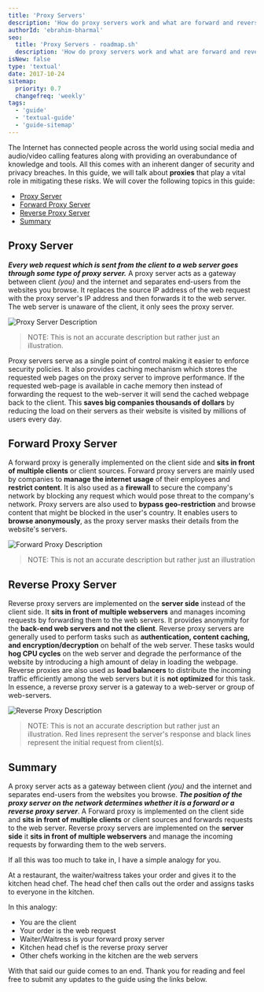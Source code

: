 ```yaml
---
title: 'Proxy Servers'
description: 'How do proxy servers work and what are forward and reverse proxies?'
authorId: 'ebrahim-bharmal'
seo:
  title: 'Proxy Servers - roadmap.sh'
  description: 'How do proxy servers work and what are forward and reverse proxies?'
isNew: false
type: 'textual'
date: 2017-10-24
sitemap:
  priority: 0.7
  changefreq: 'weekly'
tags:
  - 'guide'
  - 'textual-guide'
  - 'guide-sitemap'
---
```


The Internet has connected people across the world using social media and audio/video calling features along with providing an overabundance of knowledge and tools. All this comes with an inherent danger of security and privacy breaches. In this guide, we will talk about **proxies** that play a vital role in mitigating these risks. We will cover the following topics in this guide:

- [Proxy Server](#proxy-server)
- [Forward Proxy Server](#forward-proxy-server)
- [Reverse Proxy Server](#reverse-proxy-server)
- [Summary](#summary)

## Proxy Server

**_Every web request which is sent from the client to a web server goes through some type of proxy server._** A proxy server acts as a gateway between client _(you)_ and the internet and separates end-users from the websites you browse. It replaces the source IP address of the web request with the proxy server's IP address and then forwards it to the web server. The web server is unaware of the client, it only sees the proxy server.

![Proxy Server Description](/guides/proxy/proxy-example.png)

> NOTE: This is not an accurate description but rather just an illustration.

Proxy servers serve as a single point of control making it easier to enforce security policies. It also provides caching mechanism which stores the requested web pages on the proxy server to improve performance. If the requested web-page is available in cache memory then instead of forwarding the request to the web-server it will send the cached webpage back to the client. This **saves big companies thousands of dollars** by reducing the load on their servers as their website is visited by millions of users every day.

## Forward Proxy Server

A forward proxy is generally implemented on the client side and **sits in front of multiple clients** or client sources. Forward proxy servers are mainly used by companies to **manage the internet usage** of their employees and **restrict content**. It is also used as a **firewall** to secure the company's network by blocking any request which would pose threat to the company's network. Proxy servers are also used to **bypass geo-restriction** and browse content that might be blocked in the user's country. It enables users to **browse anonymously**, as the proxy server masks their details from the website's servers.

![Forward Proxy Description](/guides/proxy/forward-proxy.png)

> NOTE: This is not an accurate description but rather just an illustration

## Reverse Proxy Server

Reverse proxy servers are implemented on the **server side** instead of the client side. It **sits in front of multiple webservers** and manages incoming requests by forwarding them to the web servers. It provides anonymity for the **back-end web servers and not the client**. Reverse proxy servers are generally used to perform tasks such as **authentication, content caching, and encryption/decryption** on behalf of the web server. These tasks would **hog CPU cycles** on the web server and degrade the performance of the website by introducing a high amount of delay in loading the webpage. Reverse proxies are also used as **load balancers** to distribute the incoming traffic efficiently among the web servers but it is **not optimized** for this task. In essence, a reverse proxy server is a gateway to a web-server or group of web-servers.

![Reverse Proxy Description](/guides/proxy/reverse-proxy.png)

> NOTE: This is not an accurate description but rather just an illustration. Red lines represent the server's response and black lines represent the initial request from client(s).

## Summary

A proxy server acts as a gateway between client _(you)_ and the internet and separates end-users from the websites you browse. **_The position of the proxy server on the network determines whether it is a forward or a reverse proxy server_**. A Forward proxy is implemented on the client side and **sits in front of multiple clients** or client sources and forwards requests to the web server. Reverse proxy servers are implemented on the **server side** it **sits in front of multiple webservers** and manage the incoming requests by forwarding them to the web servers.

If all this was too much to take in, I have a simple analogy for you.

At a restaurant, the waiter/waitress takes your order and gives it to the kitchen head chef. The head chef then calls out the order and assigns tasks to everyone in the kitchen.

In this analogy:

- You are the client
- Your order is the web request
- Waiter/Waitress is your forward proxy server
- Kitchen head chef is the reverse proxy server
- Other chefs working in the kitchen are the web servers

With that said our guide comes to an end. Thank you for reading and feel free to submit any updates to the guide using the links below.
